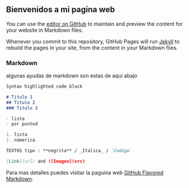 ## Bienvenidos a mi pagina web

You can use the [editor on GitHub](https://github.com/AndreaDazaP/andreadazap.github.io/edit/main/index.md) to maintain and preview the content for your website in Markdown files.

Whenever you commit to this repository, GitHub Pages will run [Jekyll](https://jekyllrb.com/) to rebuild the pages in your site, from the content in your Markdown files.

### Markdown
algunas ayudas de markdown son estas de aqui abajo

```markdown
Syntax highlighted code block

# Titulo 1
## Titulo 2
### Titulo 3

- lista 
- por puntod

1. lista 
2. númerica 

TEXTOS tipo : **negrita** / _Italica_ / `Codigo`

[Link](url) and ![Imagen](src)
```
Para mas detalles puedes visitar la paguina web [GitHub Flavored Markdown](https://guides.github.com/features/mastering-markdown/).
